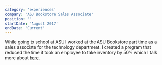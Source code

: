 ```yaml
---
category: 'experiences'
company: 'ASU Bookstore Sales Associate'
position: ''
startDate: 'August 2017'
endDate: 'Current'
---
```

While going to school at ASU I worked at the ASU Bookstore part time as a sales associate for the technology department. I created a program that reduced the time it took an employee to take inventory by 50% which I talk more about [here](http://connorwardell.com/blog/Python-Inventory-Automation/ "Python-Inventory-Automation").
